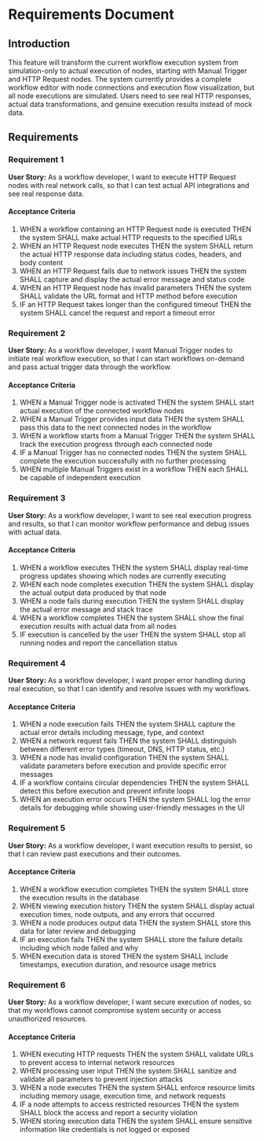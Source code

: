 # Requirements Document

## Introduction

This feature will transform the current workflow execution system from simulation-only to actual execution of nodes, starting with Manual Trigger and HTTP Request nodes. The system currently provides a complete workflow editor with node connections and execution flow visualization, but all node executions are simulated. Users need to see real HTTP responses, actual data transformations, and genuine execution results instead of mock data.

## Requirements

### Requirement 1

**User Story:** As a workflow developer, I want to execute HTTP Request nodes with real network calls, so that I can test actual API integrations and see real response data.

#### Acceptance Criteria

1. WHEN a workflow containing an HTTP Request node is executed THEN the system SHALL make actual HTTP requests to the specified URLs
2. WHEN an HTTP Request node executes THEN the system SHALL return the actual HTTP response data including status codes, headers, and body content
3. WHEN an HTTP Request fails due to network issues THEN the system SHALL capture and display the actual error message and status code
4. WHEN an HTTP Request node has invalid parameters THEN the system SHALL validate the URL format and HTTP method before execution
5. IF an HTTP Request takes longer than the configured timeout THEN the system SHALL cancel the request and report a timeout error

### Requirement 2

**User Story:** As a workflow developer, I want Manual Trigger nodes to initiate real workflow execution, so that I can start workflows on-demand and pass actual trigger data through the workflow.

#### Acceptance Criteria

1. WHEN a Manual Trigger node is activated THEN the system SHALL start actual execution of the connected workflow nodes
2. WHEN a Manual Trigger provides input data THEN the system SHALL pass this data to the next connected nodes in the workflow
3. WHEN a workflow starts from a Manual Trigger THEN the system SHALL track the execution progress through each connected node
4. IF a Manual Trigger has no connected nodes THEN the system SHALL complete the execution successfully with no further processing
5. WHEN multiple Manual Triggers exist in a workflow THEN each SHALL be capable of independent execution

### Requirement 3

**User Story:** As a workflow developer, I want to see real execution progress and results, so that I can monitor workflow performance and debug issues with actual data.

#### Acceptance Criteria

1. WHEN a workflow executes THEN the system SHALL display real-time progress updates showing which nodes are currently executing
2. WHEN each node completes execution THEN the system SHALL display the actual output data produced by that node
3. WHEN a node fails during execution THEN the system SHALL display the actual error message and stack trace
4. WHEN a workflow completes THEN the system SHALL show the final execution results with actual data from all nodes
5. IF execution is cancelled by the user THEN the system SHALL stop all running nodes and report the cancellation status

### Requirement 4

**User Story:** As a workflow developer, I want proper error handling during real execution, so that I can identify and resolve issues with my workflows.

#### Acceptance Criteria

1. WHEN a node execution fails THEN the system SHALL capture the actual error details including message, type, and context
2. WHEN a network request fails THEN the system SHALL distinguish between different error types (timeout, DNS, HTTP status, etc.)
3. WHEN a node has invalid configuration THEN the system SHALL validate parameters before execution and provide specific error messages
4. IF a workflow contains circular dependencies THEN the system SHALL detect this before execution and prevent infinite loops
5. WHEN an execution error occurs THEN the system SHALL log the error details for debugging while showing user-friendly messages in the UI

### Requirement 5

**User Story:** As a workflow developer, I want execution results to persist, so that I can review past executions and their outcomes.

#### Acceptance Criteria

1. WHEN a workflow execution completes THEN the system SHALL store the execution results in the database
2. WHEN viewing execution history THEN the system SHALL display actual execution times, node outputs, and any errors that occurred
3. WHEN a node produces output data THEN the system SHALL store this data for later review and debugging
4. IF an execution fails THEN the system SHALL store the failure details including which node failed and why
5. WHEN execution data is stored THEN the system SHALL include timestamps, execution duration, and resource usage metrics

### Requirement 6

**User Story:** As a workflow developer, I want secure execution of nodes, so that my workflows cannot compromise system security or access unauthorized resources.

#### Acceptance Criteria

1. WHEN executing HTTP requests THEN the system SHALL validate URLs to prevent access to internal network resources
2. WHEN processing user input THEN the system SHALL sanitize and validate all parameters to prevent injection attacks
3. WHEN a node executes THEN the system SHALL enforce resource limits including memory usage, execution time, and network requests
4. IF a node attempts to access restricted resources THEN the system SHALL block the access and report a security violation
5. WHEN storing execution data THEN the system SHALL ensure sensitive information like credentials is not logged or exposed